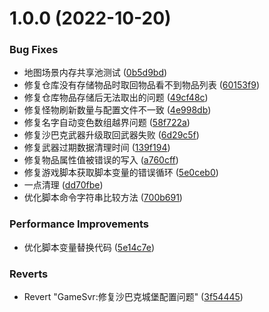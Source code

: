 # 1.0.0 (2022-10-20)


### Bug Fixes

* 地图场景内存共享池测试 ([0b5d9bd](http://10.10.0.202/mir2/OpenMir2/commits/0b5d9bd985b180012bc3f342acc688e3eb3ffd17))
* 修复仓库没有存储物品时取回物品看不到物品列表 ([60153f9](http://10.10.0.202/mir2/OpenMir2/commits/60153f95bd4cc7d4e6df28e18ddac0d202a5c1e2))
* 修复仓库物品存储后无法取出的问题 ([49cf48c](http://10.10.0.202/mir2/OpenMir2/commits/49cf48c203bc40bc5794b80f0e85ad53f27fc903))
* 修复怪物刷新数量与配置文件不一致 ([4e998db](http://10.10.0.202/mir2/OpenMir2/commits/4e998db638cdeb919e5b85f4a5d56722a669847c))
* 修复名字自动变色数组越界问题 ([58f722a](http://10.10.0.202/mir2/OpenMir2/commits/58f722ace9994c382f2c9b8cc6981d4440e4b8fc))
* 修复沙巴克武器升级取回武器失败 ([6d29c5f](http://10.10.0.202/mir2/OpenMir2/commits/6d29c5f09fd23b9960a9f91bacb8091910ae8ede))
* 修复武器过期数据清理时间 ([139f194](http://10.10.0.202/mir2/OpenMir2/commits/139f1947c1db4683a0123a3fc720b519f75c4869))
* 修复物品属性值被错误的写入 ([a760cff](http://10.10.0.202/mir2/OpenMir2/commits/a760cff84b626c9d0056e96aabfa9e44915d3435))
* 修复游戏脚本获取脚本变量的错误循环 ([5e0ceb0](http://10.10.0.202/mir2/OpenMir2/commits/5e0ceb00fcf6efa24ed29442339a6b06aab49741))
* 一点清理 ([dd70fbe](http://10.10.0.202/mir2/OpenMir2/commits/dd70fbe585e387e7f85740c09288a7878b49d036))
* 优化脚本命令字符串比较方法 ([700b691](http://10.10.0.202/mir2/OpenMir2/commits/700b691abe6f0d142b7fadce9e73ab609ba0465a))


### Performance Improvements

* 优化脚本变量替换代码 ([5e14c7e](http://10.10.0.202/mir2/OpenMir2/commits/5e14c7e830067206f43b67b9f68f40615ffa1909))


### Reverts

* Revert "GameSvr:修复沙巴克城堡配置问题" ([3f54445](http://10.10.0.202/mir2/OpenMir2/commits/3f54445fd2ee10e981f0cd7dfb5d5d291f4ca63d))




